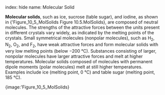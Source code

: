 index: hide
name: Molecular Solid

 **Molecular solids**, such as ice, sucrose (table sugar), and iodine, as shown in {'Figure_10_5_MolSolids Figure 10.5.MolSolids}, are composed of neutral molecules. The strengths of the attractive forces between the units present in different crystals vary widely, as indicated by the melting points of the crystals. Small symmetrical molecules (nonpolar molecules), such as H<sub>2</sub>, N<sub>2</sub>, O<sub>2</sub>, and F<sub>2</sub>, have weak attractive forces and form molecular solids with very low melting points (below −200 °C). Substances consisting of larger, nonpolar molecules have larger attractive forces and melt at higher temperatures. Molecular solids composed of molecules with permanent dipole moments (polar molecules) melt at still higher temperatures. Examples include ice (melting point, 0 °C) and table sugar (melting point, 185 °C).


{image:'Figure_10_5_MolSolids}
        
